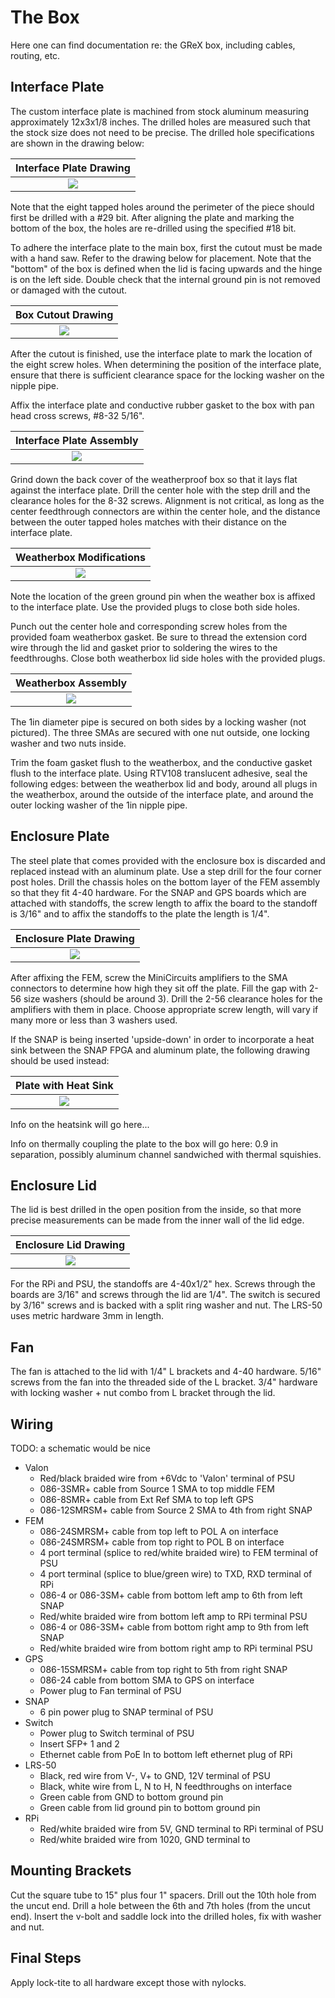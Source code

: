 # The Box

Here one can find documentation re: the GReX box, including cables, 
routing, etc.

## Interface Plate

The custom interface plate is machined from stock aluminum
measuring approximately 12x3x1/8 inches. The drilled holes are
measured such that the stock size does not need to be precise.
The drilled hole specifications are shown in the drawing below:

|       Interface Plate Drawing        |
|:------------------------------------:|
| ![](../assets/End_Plate_drawing.jpg) |

Note that the eight tapped holes around the perimeter of the 
piece should first be drilled with a #29 bit. After aligning
the plate and marking the bottom of the box, the holes are re-drilled
using the specified #18 bit.

To adhere the interface plate to the main box, first the
cutout must be made with a hand saw. Refer to the drawing below
for placement. Note that the "bottom" of the box is defined when 
the lid is facing upwards and the hinge is on the left side. 
Double check that the internal ground pin is not removed or damaged with the cutout.

|        Box Cutout Drawing        |
|:--------------------------------:|
 | ![](../assets/Bottom_cutout.jpg) |

After the cutout is finished, use the interface plate to mark
the location of the eight screw holes. When determining the position
of the interface plate, ensure that there is sufficient clearance space
for the locking washer on the nipple pipe.

Affix the interface plate and conductive rubber gasket to the box with pan head cross
screws, #8-32 5/16".

|       Interface Plate Assembly        |
|:-------------------------------------:|
| ![](../assets/Exploded_interface.jpg) |

Grind down the back cover of the weatherproof box so that it lays
flat against the interface plate. Drill the center hole with the 
step drill and the clearance holes for the 8-32 screws. Alignment is 
not critical, as long as the center feedthrough connectors are within the center hole,
and the distance between the outer tapped holes matches with their distance
on the interface plate. 

|   Weatherbox Modifications     |
|:------------------------------:|
| ![](/../assets/weatherbox.jpg) |

Note the location of the green ground pin when the
weather box is affixed to the interface plate. Use the provided plugs
to close both side holes. 

Punch out the center hole and corresponding screw holes from the provided
 foam weatherbox gasket. Be sure to thread the extension cord wire through the
 lid and gasket prior to soldering the wires to the feedthroughs. Close both
 weatherbox lid side holes with the provided plugs. 

|           Weatherbox Assembly           |
|:---------------------------------------:|
| ![](/../assets/weatherbox_exploded.jpg) |

The 1in diameter pipe is secured on both sides by a locking washer (not pictured).
The three SMAs are secured with one nut outside, one locking washer and two nuts
inside. 

Trim the foam gasket flush to the weatherbox, and the conductive gasket 
flush to the interface plate. Using RTV108 translucent adhesive, 
seal the following edges: between the weatherbox lid and body, around all plugs
in the weatherbox, around the outside of the interface plate, and around the outer
locking washer of the 1in nipple pipe.

## Enclosure Plate

The steel plate that comes provided with the enclosure box is discarded and
replaced instead with an aluminum plate. Use a step drill for the four corner
post holes. Drill the chassis holes on the bottom layer of the FEM assembly
so that they fit 4-40 hardware. For the SNAP and GPS boards which are attached 
with standoffs, the screw length to affix the board to the standoff is 3/16"
and to affix the standoffs to the plate the length is 1/4".

|           Enclosure Plate Drawing            |
|:--------------------------------------------:|
| ![](/../assets/Enclosure_plate_drawing.jpg)  |

After affixing the FEM, screw the MiniCircuits amplifiers to the SMA connectors 
to determine how high they sit off the plate. Fill the gap with 2-56 size
washers (should be around 3). Drill the 2-56 clearance holes for the amplifiers
with them in place. Choose appropriate screw length, will vary if many more or less 
than 3 washers used.

If the SNAP is being inserted 'upside-down' in order to incorporate a heat sink
between the SNAP FPGA and aluminum plate, the following drawing should be used
instead:

|           Plate with Heat Sink           |
|:----------------------------------------:|
| ![](/../assets/future_plate_drawing.jpg) |

Info on the heatsink will go here...

Info on thermally coupling the plate to the box will go here: 0.9 in 
separation, possibly aluminum channel sandwiched with thermal squishies.

## Enclosure Lid

The lid is best drilled in the open position from the inside, so that more
precise measurements can be made from the inner wall of the lid edge.

|      Enclosure Lid Drawing      |
|:-------------------------------:|
| ![](/../assets/Lid_Drawing.jpg) |

For the RPi and PSU, the standoffs are 4-40x1/2" hex. Screws through the boards 
are 3/16" and screws through the lid are 1/4". The switch is secured by
3/16" screws and is backed with a split ring washer and nut. The LRS-50 uses
metric hardware 3mm in length.

## Fan

The fan is attached to the lid with 1/4" L brackets and 4-40 hardware. 5/16" screws 
from the fan into the threaded side of the L bracket. 3/4" hardware with locking
washer + nut combo from L bracket through the lid.

## Wiring

TODO: a schematic would be nice

* Valon
  * Red/black braided wire from +6Vdc to 'Valon' terminal of PSU
  * 086-3SMR+ cable from Source 1 SMA to top middle FEM
  * 086-8SMR+ cable from Ext Ref SMA to top left GPS
  * 086-12SMRSM+ cable from Source 2 SMA to 4th from right SNAP
* FEM
  * 086-24SMRSM+ cable from top left to POL A on interface
  * 086-24SMRSM+ cable from top right to POL B on interface
  * 4 port terminal (splice to red/white braided wire) to FEM terminal of PSU
  * 4 port terminal (splice to blue/green wire) to TXD, RXD terminal of RPi
  * 086-4 or 086-3SM+ cable from bottom left amp to 6th from left SNAP
  * Red/white braided wire from bottom left amp to RPi terminal PSU
  * 086-4 or 086-3SM+ cable from bottom right amp to 9th from left SNAP
  * Red/white braided wire from bottom right amp to RPi terminal PSU
* GPS
  * 086-15SMRSM+ cable from top right to 5th from right SNAP
  * 086-24 cable from bottom SMA to GPS on interface
  * Power plug to Fan terminal of PSU
* SNAP
  * 6 pin power plug to SNAP terminal of PSU
* Switch
  * Power plug to Switch terminal of PSU
  * Insert SFP+ 1 and 2
  * Ethernet cable from PoE In to bottom left ethernet plug of RPi
* LRS-50
  * Black, red wire from V-, V+ to GND, 12V terminal of PSU
  * Black, white wire from L, N to H, N feedthroughs on interface
  * Green cable from GND to bottom ground pin
  * Green cable from lid ground pin to bottom ground pin
* RPi
  * Red/white braided wire from 5V, GND terminal to RPi terminal of PSU
  * Red/white braided wire from 1020, GND terminal to 

## Mounting Brackets

Cut the square tube to 15" plus four 1" spacers. Drill out the 10th hole
from the uncut end. Drill a hole between the 6th and 7th holes (from the 
uncut end). Insert the v-bolt and saddle lock into the drilled holes, fix 
with washer and nut.

## Final Steps

Apply lock-tite to all hardware except those with nylocks.
